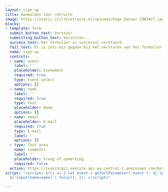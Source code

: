 ```yaml
---
layout: sign-up
title: Aanmelden voor retraite
image: https://static.stilteretraite.nl/uploads/Page banner CONTACT.jpg
blocks:
- template: form
  submit_button_text: Verstuur
  submitting_button_text: Versturen...
  success_text: Het formulier is succesvol verstuurd.
  fail_text: Er is iets mis gegaan bij het versturen van het formulier.
  name: sign-up
  controls:
  - name: event
    label: ''
    placeholder: Evenement
    required: true
    type: Event select
    options: []
  - name: name
    label: ''
    required: true
    type: Text
    placeholder: Naam
    options: []
  - name: email
    placeholder: E-mail
    required: true
    type: E-mail
    label: ''
    options: []
  - type: Text area
    name: comments
    label: ''
    placeholder: Vraag of opmerking
    required: false
  action: https://jxaxi5zqi1.execute-api.eu-central-1.amazonaws.com/beta/sendsignupform
script: "<script> $(() => { let event = getUrlParameter('event'); $('select[name=event]').val(event);
  $('input[name=name]').focus(); }); </script>"

---
```

